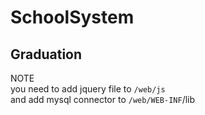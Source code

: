 # SchoolSystem
## Graduation<br>
NOTE<br>
you need to add jquery file to `/web/js`<br>
and add mysql connector to `/web/WEB-INF`/lib
